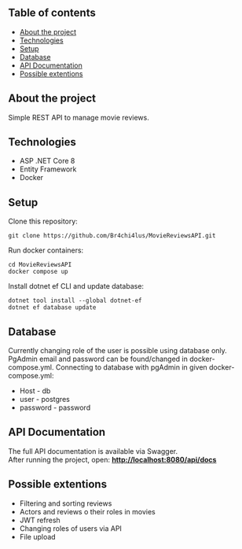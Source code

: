 ## Table of contents
* [About the project](#About-the-project)
* [Technologies](#Technologies)
* [Setup](#Setup)
* [Database](#Database)
* [API Documentation](#API-Documentation)
* [Possible extentions](#Possible-extensions)

## About the project
Simple REST API to manage movie reviews.
## Technologies
* ASP .NET Core 8
* Entity Framework
* Docker
## Setup
Clone this repository:
```
git clone https://github.com/Br4chi4lus/MovieReviewsAPI.git
```
Run docker containers:
```
cd MovieReviewsAPI
docker compose up
```
Install dotnet ef CLI and update database:
```
dotnet tool install --global dotnet-ef
dotnet ef database update
```
## Database
Currently changing role of the user is possible using database only. PgAdmin email and password can be found/changed in docker-compose.yml.
Connecting to database with pgAdmin in given docker-compose.yml:
* Host - db
* user - postgres
* password - password
## API Documentation
The full API documentation is available via Swagger.  
After running the project, open:
 **[http://localhost:8080/api/docs](http://localhost:8080/api/docs)**
## Possible extentions
* Filtering and sorting reviews
* Actors and reviews o their roles in movies
* JWT refresh
* Changing roles of users via API
* File upload
